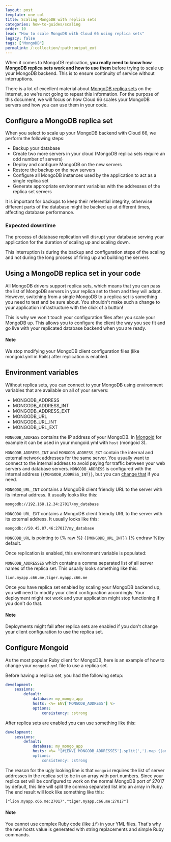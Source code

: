 ```yaml
---
layout: post
template: one-col
title: Scaling MongoDB with replica sets
categories: how-to-guides/scaling
order: 10
lead: "How to scale MongoDB with Cloud 66 using replica sets"
legacy: false
tags: ["MongoDB"]
permalink: /:collection/:path:output_ext
---
```


When it comes to MongoDB replication, **you really need to know how MongoDB replica sets work and how to use them** before trying to scale up your MongoDB backend. This is to ensure continuity of service without interruptions.

There is a lot of excellent material about [MongoDB replica sets](http://docs.mongodb.org/manual/replication/) on the Internet, so we're not going to repeat this information. For the purpose of this document, we will focus on how Cloud 66 scales your MongoDB servers and how you can use them in your code.


## Configure a MongoDB replica set

When you select to scale up your MongoDB backend with Cloud 66, we perform the following steps:

- Backup your database
- Create two more servers in your cloud (MongoDB replica sets require an odd number of servers)
- Deploy and configure MongoDB on the new servers
- Restore the backup on the new servers
- Configure all MongoDB instances used by the application to act as a single replica set
- Generate appropriate environment variables with the addresses of the replica set servers

It is important for backups to keep their referential integrity, otherwise different parts of the database might be backed up at different times, affecting database performance.

### Expected downtime

The process of database replication will disrupt your database serving your application for the duration of scaling up and scaling down.

This interruption is during the backup and configuration steps of the scaling and not during the long process of firing up and building the servers



## Using a MongoDB replica set in your code

All MongoDB drivers support replica sets, which means that you can pass the list of MongoDB servers in your replica set to them and they will adapt. However, switching from a single MongoDB to a replica set is something you need to test and be sure about. You shouldn't make such a change to your application infrastructure with the click of a button!

This is why we won't touch your configuration files after you scale your MongoDB up. This allows you to configure the client the way you see fit and go live with your replicated database backend when you are ready.

#### Note
<div class="notice"><p>
We stop modifying your MongoDB client configuration files (like mongoid.yml in Rails) after replication is enabled.
</p></div>

## Environment variables

Without replica sets, you can connect to your MongoDB using environment variables that are available on all of your servers:

* MONGODB\_ADDRESS
* MONGODB\_ADDRESS\_INT
* MONGODB\_ADDRESS\_EXT
* MONGODB\_URL
* MONGODB\_URL\_INT
* MONGODB\_URL\_EXT

`MONGODB_ADDRESS` contains the IP address of your MongoDB. In [Mongoid](http://mongoid.org/en/mongoid/index.html) for example it can be used in your mongoid.yml with `host` (mongoid 
 3).

`MONGODB_ADDRESS_INT` and `MONGODB_ADDRESS_EXT` contain the internal and external network addresses for the same server. You usually want to connect to the internal address to avoid paying for traffic between your web servers and database servers. `MONGODB_ADDRESS` is configured with the internal address `{{MONGODB_ADDRESS_INT}}`, but you can [change that](/{{page.collection}}/tutorials/env-vars.html) if you need.

`MONGODO_URL_INT` contains a MongoDB client friendly URL to the server with its internal address. It usually looks like this:

```shell
mongodb://192.168.12.34:27017/my_database
```

`MONGODO_URL_EXT` contains a MongoDB client friendly URL to the server with its external address. It usually looks like this:

```shell
mongodb://50.45.87.46:27017/my_database
```

`MONGODB_URL` is pointing to {% raw %} `{{MONGODB_URL_INT}}` {% endraw %}by default.

Once replication is enabled, this environment variable is populated:

`MONGODB_ADDRESSES` which contains a comma separated list of all server names of the replica set. This usually looks something like this:

```shell
lion.myapp.c66.me,tiger.myapp.c66.me
```

Once you have replica set enabled by scaling your MongoDB backend up, you will need to modify your client configuration accordingly. Your deployment might not work and your application might stop functioning if you don't do that.

#### Note
<div class="notice"><p>
Deployments might fail after replica sets are enabled if you don't change your client configuration to use the replica set.
</p></div>


## Configure Mongoid

As the most popular Ruby client for MongoDB, here is an example of how to change your `mongoid.yml` file to use a replica set.

Before having a replica set, you had the following setup:

```yaml
development:
	sessions:
		default:
			database: my_mongo_app
			hosts: <%= ENV['MONGODB_ADDRESS'] %>
			options:
				consistency: :strong
```

After replica sets are enabled you can use something like this:

```yaml
development:
	sessions:
		default:
			database: my_mongo_app
			hosts: <%= "[#{ENV['MONGODB_ADDRESSES'].split(',').map {|addr| "\"#{addr}:27017\""}.join(',')}]" %>
			options:
				consistency: :strong
```

The reason for the ugly looking line is that `mongoid` requires the list of server addresses in the replica set to be in an array with port numbers. Since your replica set will be configured to work on the normal MongoDB port of 27017 by default, this line will split the comma separated list into an array in Ruby. The end result will look like something like this:

```shell
["lion.myapp.c66.me:27017","tiger.myapp.c66.me:27017"]
```


#### Note
<div class="notice"><p>
You cannot use complex Ruby code (like <kbd>if</kbd>) in your YML files. That's why the new hosts value is generated with string replacements and simple Ruby commands.
</p></div>

